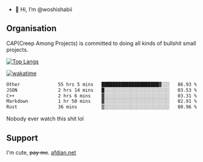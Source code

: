 - 👋 Hi, I’m @woshishabii

## Organisation

CAP(Creep Among Projects) is committed to doing all kinds of bullshit small projects.

[![Top Langs](https://github-readme-stats.vercel.app/api/top-langs/?username=woshishabii&layout=compact)](https://github.com/anuraghazra/github-readme-stats)

[![wakatime](https://wakatime.com/badge/user/34d02784-acc1-4a16-82d7-33fdb53c4ed6.svg)](https://wakatime.com/@34d02784-acc1-4a16-82d7-33fdb53c4ed6)


<!--START_SECTION:waka-->

```txt
Other              55 hrs 5 mins   █████████████████████▓░░░   86.93 %
JSON               2 hrs 14 mins   █░░░░░░░░░░░░░░░░░░░░░░░░   03.53 %
C++                2 hrs 6 mins    ▓░░░░░░░░░░░░░░░░░░░░░░░░   03.31 %
Markdown           1 hr 50 mins    ▓░░░░░░░░░░░░░░░░░░░░░░░░   02.91 %
Rust               36 mins         ▒░░░░░░░░░░░░░░░░░░░░░░░░   00.96 %
```

<!--END_SECTION:waka-->

Nobody ever watch this shit lol

## Support
I'm cute, ~~pay me~~.
[afdian.net](https://afdian.com/a/woshishabi)

<!---
woshishabii/woshishabii is a ✨ special ✨ repository because its `README.md` (this file) appears on your GitHub profile.
You can click the Preview link to take a look at your changes.
--->
